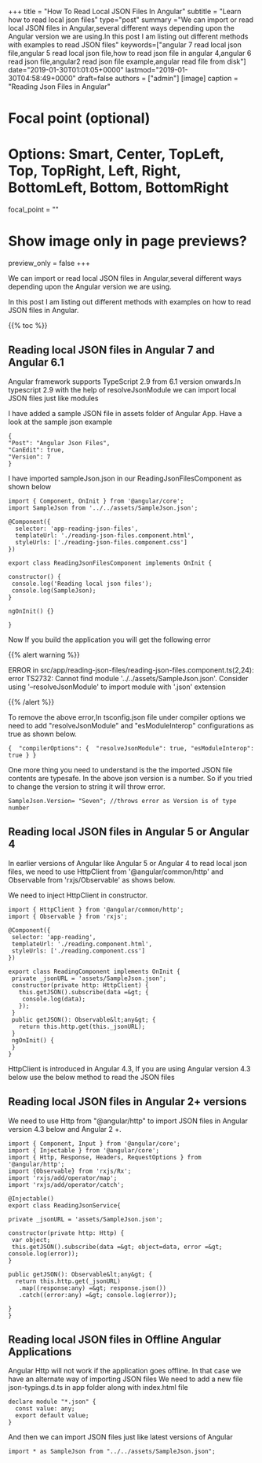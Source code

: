 +++
title = "How To Read Local JSON Files In Angular"
subtitle = "Learn how to read local json files"
type="post"
summary ="We can import or read local JSON files in Angular,several different ways depending upon the Angular version we are using.In this post I am listing out different methods with examples to read JSON files"
keywords=["angular 7 read local json file,angular 5 read local json file,how to read json file in angular 4,angular 6 read json file,angular2 read json file example,angular read file from disk"]
date="2019-01-30T01:01:05+0000"
lastmod="2019-01-30T04:58:49+0000"
draft=false
authors = ["admin"]
[image]
  caption = "Reading Json Files in Angular"

  # Focal point (optional)
  # Options: Smart, Center, TopLeft, Top, TopRight, Left, Right, BottomLeft, Bottom, BottomRight
  focal_point = ""

  # Show image only in page previews?
  preview_only = false
+++

We can import or read local JSON files in Angular,several different ways depending upon the Angular version we are using.

In this post I am listing out different methods with examples on how to read JSON files in Angular.

{{% toc %}}

## Reading local JSON files in Angular 7 and Angular 6.1

Angular framework supports TypeScript 2.9 from 6.1 version onwards.In typescript 2.9 with the help of resolveJsonModule we can import local JSON files just like modules

I have added a sample JSON file in assets folder of Angular App.
Have a look at the sample json example

```
{
"Post": "Angular Json Files",
"CanEdit": true,
"Version": 7
}
```
I have imported sampleJson.json in our ReadingJsonFilesComponent as shown below

```
import { Component, OnInit } from '@angular/core';
import SampleJson from '../../assets/SampleJson.json';

@Component({
  selector: 'app-reading-json-files',
  templateUrl: './reading-json-files.component.html',
  styleUrls: ['./reading-json-files.component.css']
})

export class ReadingJsonFilesComponent implements OnInit {

constructor() {
 console.log('Reading local json files');
 console.log(SampleJson);
}

ngOnInit() {}

}
```
  
Now If you build the application you will get the following error

{{% alert warning %}}

ERROR in src/app/reading-json-files/reading-json-files.component.ts(2,24): error TS2732: Cannot find module '../../assets/SampleJson.json'. Consider using '–resolveJsonModule' to import module with '.json' extension

{{% /alert %}}
  
To remove the above error,In tsconfig.json file under compiler options we need to add "resolveJsonModule" and "esModuleInterop" configurations as true as shown below.

```
{  "compilerOptions": {  "resolveJsonModule": true, "esModuleInterop": true } }
```

One more thing you need to understand is the the imported JSON file contents are typesafe.
In the above json version is a number. So if you tried to change the version to string it will throw error.

  
```
SampleJson.Version= "Seven"; //throws error as Version is of type number
```
  
## Reading local JSON files in Angular 5 or Angular 4
    
In earlier versions of Angular like Angular 5 or Angular 4 to read local json files, we need to use HttpClient from '@angular/common/http' and Observable from 'rxjs/Observable'  as shows below.
  
We need to inject HttpClient in constructor.
  
```
import { HttpClient } from '@angular/common/http';
import { Observable } from 'rxjs';

@Component({
 selector: 'app-reading',
 templateUrl: './reading.component.html',
 styleUrls: ['./reading.component.css']
})

export class ReadingComponent implements OnInit {
 private _jsonURL = 'assets/SampleJson.json';
 constructor(private http: HttpClient) {
   this.getJSON().subscribe(data =&gt; {
    console.log(data);
   });
 }
 public getJSON(): Observable&lt;any&gt; {
   return this.http.get(this._jsonURL);
 }
 ngOnInit() {
 }
}
```

HttpClient is introduced in Angular 4.3, If you are using Angular version 4.3 below use the below method to read the JSON files
  
## Reading local JSON files in Angular 2+ versions

We need to use Http from "@angular/http" to import JSON files in Angular version 4.3 below and Angular 2 +.

  
```
import { Component, Input } from '@angular/core';
import { Injectable } from '@angular/core';
import { Http, Response, Headers, RequestOptions } from '@angular/http';
import {Observable} from 'rxjs/Rx';
import 'rxjs/add/operator/map';
import 'rxjs/add/operator/catch';

@Injectable()
export class ReadingJsonService{

private _jsonURL = 'assets/SampleJson.json';

constructor(private http: Http) {
 var object;
 this.getJSON().subscribe(data =&gt; object=data, error =&gt; console.log(error));
}

public getJSON(): Observable&lt;any&gt; {
  return this.http.get(_jsonURL)
   .map((response:any) =&gt; response.json())
   .catch((error:any) =&gt; console.log(error));

}
}
```
  

## Reading local JSON files in Offline Angular Applications

Angular Http will not work if the application goes offline.
In that case we have an alternate way of importing JSON files
We need to add a new file json-typings.d.ts in app folder along with index.html file

``` 
declare module "*.json" {
  const value: any;
  export default value;
}
```
And then we can import JSON files just like latest versions of Angular
  
`import * as SampleJson from "../../assets/SampleJson.json";`